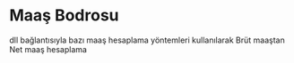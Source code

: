 # Maaş Bodrosu
dll bağlantısıyla bazı maaş hesaplama yöntemleri kullanılarak Brüt maaştan Net maaş hesaplama
